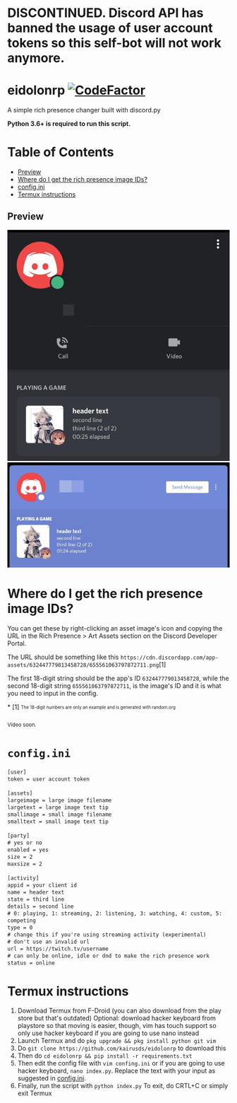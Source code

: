 # DISCONTINUED. Discord API has banned the usage of user account tokens so this self-bot will not work anymore.

# eidolonrp [![CodeFactor](https://www.codefactor.io/repository/github/kairusds/eidolonrp/badge)](https://www.codefactor.io/repository/github/kairusds/eidolonrp)
A simple rich presence changer built with discord.py

**Python 3.6+ is required to run this script.**

Table of Contents
=================

   * [Preview](#preview)
   * [Where do I get the rich presence image IDs?](#where-do-i-get-the-rich-presence-image-ids)
   * [config.ini](#configini)
   * [Termux instructions](#termux-instructions)

## Preview
![mobile](pv_mobile.jpg)
![desktop](pv_desktop.jpg)

# Where do I get the rich presence image IDs?
<p>You can get these by right-clicking an asset image's icon and copying the URL in the Rich Presence > Art Assets section on the Discord Developer Portal.</p>
<p>The URL should be something like this <code>https://cdn.discordapp.com/app-assets/632447779013458728/655561063797872711.png</code>[1]</p>
<p>The first 18-digit string should be the app's ID <code>632447779013458728</code>, while the second 18-digit string <code>655561063797872711</code>, is the image's ID and it is what you need to input in the config.</p>
* [1] <sub><sup>The 18-digit numbers are only an example and is generated with random.org</sup></sub>

<sub>Video soon.</sub>

# `config.ini`
```
[user]
token = user account token

[assets]
largeimage = large image filename
largetext = large image text tip
smallimage = small image filename
smalltext = small image text tip

[party]
# yes or no
enabled = yes
size = 2
maxsize = 2

[activity]
appid = your client id
name = header text
state = third line
details = second line
# 0: playing, 1: streaming, 2: listening, 3: watching, 4: custom, 5: competing
type = 0
# change this if you're using streaming activity (experimental)
# don't use an invalid url
url = https://twitch.tv/username
# can only be online, idle or dnd to make the rich presence work
status = online
```

# Termux instructions
1. Download Termux from F-Droid (you can also download from the play store but that's outdated) 
Optional: download hacker keyboard from playstore so that moving is easier, though, vim has touch support so only use hacker keyboard if you are going to use nano instead
2. Launch Termux and do `pkg upgrade && pkg install python git vim`
3. Do `git clone https://github.com/kairusds/eidolonrp` to download this
4. Then do `cd eidolonrp && pip install -r requirements.txt`
5. Then edit the config file with `vim confing.ini` or if you are going to use hacker keyboard, `nano index.py`. Replace the text with your input as suggested in [config.ini](#configini).
6. Finally, run the script with `python index.py`
To exit, do CRTL+C or simply exit Termux